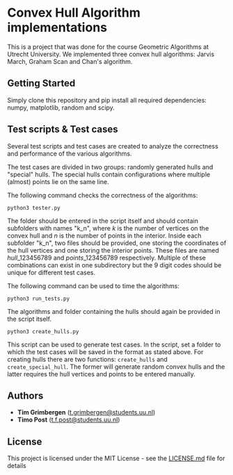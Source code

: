 # Convex Hull Algorithm implementations

This is a project that was done for the course Geometric Algorithms at Utrecht University. 
We implemented three convex hull algorithms: Jarvis March, Graham Scan and Chan's algorithm.

## Getting Started

Simply clone this repository and pip install all required dependencies: numpy, matplotlib, random and scipy. 

## Test scripts & Test cases

Several test scripts and test cases are created to analyze the correctness and performance of the various algorithms.

The test cases are divided in two groups: randomly generated hulls and "special" hulls. The special hulls contain configurations
where multiple (almost) points lie on the same line.

The following command checks the correctness of the algorithms:
```
python3 tester.py
```
The folder should be entered in the script itself and should contain subfolders with names "k_n", where $k$ is the number of vertices on the
convex hull and $n$ is the number of points in the interior. Inside each subfolder "k_n", two files should be provided, one storing the coordinates of
the hull vertices and one storing the interior points. These files are named $hull\_123456789$ and $points\_123456789$ respectively. Multiple of these 
combinations can exist in one subdirectory but the 9 digit codes should be unique for different test cases.

The following command can be used to time the algorithms:
```
python3 run_tests.py
```
The algorithms and folder containing the hulls should again be provided in the script itself.

```
python3 create_hulls.py
```
This script can be used to generate test cases. In the script, set a folder to which the test cases will be saved in the format as stated above. 
For creating hulls there are two functions: `create_hulls` and `create_special_hull`. The former will generate random convex hulls and the latter
requires the hull vertices and points to be entered manually.


## Authors

* **Tim Grimbergen** (t.grimbergen@students.uu.nl)
* **Timo Post** (t.f.post@students.uu.nl)

## License

This project is licensed under the MIT License - see the [LICENSE.md](LICENSE.md) file for details
